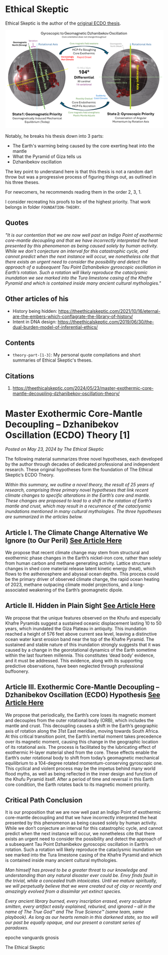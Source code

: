 # Ethical Skeptic

Ethical Skeptic is the author of the [original ECDO thesis](https://theethicalskeptic.com/2024/05/23/master-exothermic-core-mantle-decoupling-dzhanibekov-oscillation-theory/).

![](img/ecdo.webp)

Notably, he breaks his thesis down into 3 parts:
- The Earth's warming being caused by the core exerting heat into the mantle
- What the Pyramid of Giza tells us
- Dzhanibekov oscillation

The key point to understand here is that this thesis is not a random dart throw but was a progressive process of figuring things out, as outlined in his three theses.

For newcomers, he recommends reading them in the order 2, 3, 1.

I consider recreating his proofs to be of the highest priority. That work belongs in folder `FOUNDATION-THEORY`.

## Quotes

*"It is our contention that we are now well past an Indigo Point of exothermic core-mantle decoupling and that we have incorrectly interpreted the heat presented by this phenomenon as being caused solely by human activity. While we don’t conjecture an interval for this catastrophic cycle, and cannot predict when the next instance will occur, we nonetheless cite that there exists an urgent need to consider the possibility and detect the approach of a subsequent Tau Point Dzhanibekov gyroscopic oscillation in Earth’s rotation. Such a rotation will likely reproduce the cataclysmic inundation we see marked into the Tura limestone casing of the Khafre Pyramid and which is contained inside many ancient cultural mythologies."*

## Other articles of his

- History being hidden: https://theethicalskeptic.com/2021/10/16/eternal-are-the-embers-which-conflagrate-the-library-of-history/
- Intent in DNA design: https://theethicalskeptic.com/2019/06/30/the-dual-burden-model-of-inferential-ethics/

## Contents

- `theory-part-[1-3]`: My personal quote compilations and short summaries of Ethical Skeptic's theses.

## Citations

1. https://theethicalskeptic.com/2024/05/23/master-exothermic-core-mantle-decoupling-dzhanibekov-oscillation-theory/

# Master Exothermic Core-Mantle Decoupling – Dzhanibekov Oscillation (ECDO) Theory [1]

*Posted on May 23, 2024 by The Ethical Skeptic*

The following material summarizes three novel hypotheses, each developed by the author through decades of dedicated professional and independent research. These original hypotheses form the foundation of The Ethical Skeptic’s ECDO Theory.

*Within this summary, we outline a novel theory, the result of 25 years of research, comprising three primary novel hypotheses that link recent climate changes to specific alterations in the Earth’s core and mantle. These changes are proposed to lead to a shift in the rotation of Earth’s mantle and crust, which may result in a recurrence of the cataclysmic inundations mentioned in many cultural mythologies. The three hypotheses are summarized in the articles below.*

## Article I. The Climate Change Alternative We Ignore (to Our Peril) [See Article Here](https://theethicalskeptic.com/2020/02/16/the-climate-change-alternative-we-ignore-to-our-peril/)

We propose that recent climate change may stem from structural and exothermic phase changes in the Earth’s nickel-iron core, rather than solely from human carbon and methane generating activity. Lattice structure changes in shed core material release latent kinetic energy (heat), which flows to the asthenosphere and abyssal ocean depths. This process could be the primary driver of observed climate change, the rapid ocean heating of 2023, methane outpacing climate model projections, and a long-associated weakening of the Earth’s geomagnetic dipole.

## Article II. Hidden in Plain Sight [See Article Here](https://theethicalskeptic.com/2023/12/18/hidden-in-plain-sight/)

We propose that the unique features observed on the Khufu and especially Khafre Pyramids suggest a sustained oceanic displacement lasting 10 to 50 years, which inundated the Giza Plateau in antiquity. This inundation reached a height of 576 feet above current sea level, leaving a distinctive ocean water karst erosion band near the top of the Khafre Pyramid. The sustained and stable nature of this inundation strongly suggests that it was caused by a change in the georotational dynamics of the Earth sometime within the last fourteen millennia. This constitutes ‘dead body’ evidence, and it must be addressed. This evidence, along with its supporting predictive observations, have been neglected through professional buffoonery.

## Article III. Exothermic Core-Mantle Decoupling – Dzhanibekov Oscillation (ECDO) Hypothesis [See Article Here](https://theethicalskeptic.com/2024/05/12/exothermic-core-mantle-decoupling-dzhanibekov-oscillation-ecdo-theory/)

We propose that periodically, the Earth’s core loses its magnetic moment and decouples from the outer rotational body (ORB), which includes the mantle and crust. This decoupling causes a shift in the Earth’s geographic axis of rotation along the 31st East meridian, moving towards South Africa. At this critical transition point, the Earth’s inertial moment takes precedence over its magnetic moment, causing this change in the geographic location of its rotational axis. The process is facilitated by the lubricating effect of exothermic H-layer material shed from the core. These effects enable the Earth’s outer rotational body to shift from today’s geomagnetic mechanical equilibrium to a 104-degree rotated momentum-conserving gyroscopic one. This cyclical and violent process may be the impetus behind many world flood myths, as well as being reflected in the inner design and function of the Khufu Pyramid itself. After a period of time and reversal in this Earth core condition, the Earth rotates back to its magnetic moment priority.

## Critical Path Conclusion

It is our proposition that we are now well past an Indigo Point of exothermic core-mantle decoupling and that we have incorrectly interpreted the heat presented by this phenomenon as being caused solely by human activity. While we don’t conjecture an interval for this catastrophic cycle, and cannot predict when the next instance will occur, we nonetheless cite that there exists an urgent need to consider the possibility and detect the approach of a subsequent Tau Point Dzhanibekov gyroscopic oscillation in Earth’s rotation. Such a rotation will likely reproduce the cataclysmic inundation we see marked into the Tura limestone casing of the Khafre Pyramid and which is contained inside many ancient cultural mythologies.

*Man himself has proved to be a greater threat to our knowledge and understanding than any natural disaster ever could be. Envy finds fault in the trivial, while a concealed truth intoxicates. Until we mature spiritually, we will perpetually believe that we were created out of clay or recently and amazingly evolved from a dissimilar yet extinct species.*

*Every ancient library burned, every inscription erased, every sculpture smitten, every artifact easily explained, reburied, and ignored – all in the name of The True God™ and The True Science™ (same team, same playbook). As long as our hearts remain in this darkened state, so too will our past be equally opaque, and our present a constant series of paradoxes.*

epoche vanguards gnosis

The Ethical Skeptic